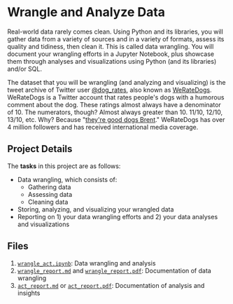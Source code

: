 # Wrangle and Analyze Data

Real-world data rarely comes clean. Using Python and its libraries, you will gather data from a variety of sources and in a variety of formats, assess its quality and tidiness, then clean it. This is called data wrangling. You will document your wrangling efforts in a Jupyter Notebook, plus showcase them through analyses and visualizations using Python (and its libraries) and/or SQL.

The dataset that you will be wrangling (and analyzing and visualizing) is the tweet archive of Twitter user [@dog_rates](https://twitter.com/dog_rates), also known as [WeRateDogs](https://en.wikipedia.org/wiki/WeRateDogs). WeRateDogs is a Twitter account that rates people's dogs with a humorous comment about the dog. These ratings almost always have a denominator of 10. The numerators, though? Almost always greater than 10. 11/10, 12/10, 13/10, etc. Why? Because "[they're good dogs Brent](http://knowyourmeme.com/memes/theyre-good-dogs-brent)." WeRateDogs has over 4 million followers and has received international media coverage.

## Project Details

The **tasks** in this project are as follows:

* Data wrangling, which consists of:
    * Gathering data
    * Assessing data
    * Cleaning data
* Storing, analyzing, and visualizing your wrangled data
* Reporting on 1) your data wrangling efforts and 2) your data analyses and visualizations


## Files

1. [`wrangle_act.ipynb`](https://nbviewer.jupyter.org/github/kHarshit/udacity-nanodegree-projects/blob/master/DAND_data_analyst_nanodegree/p4_wrangle_and_analyze_data/wrangle_act.ipynb): Data wrangling and analysis
2. [`wrangle_report.md`](wrangle_report.md) and [`wrangle_report.pdf`](wrangle_report.pdf): Documentation of data wrangling
3. [`act_report.md`](act_report.md) or [`act_report.pdf`](act_report.pdf): Documentation of analysis and insights

